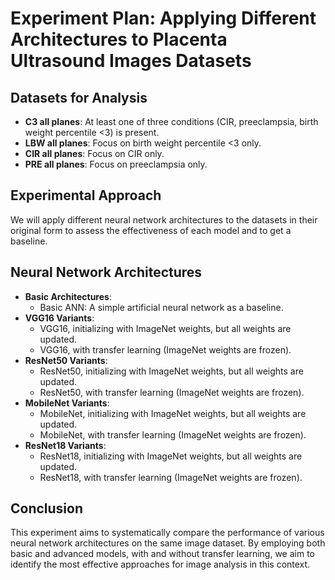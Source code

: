 # **Experiment Plan: Applying Different Architectures to Placenta Ultrasound Images Datasets**

## **Datasets for Analysis**
- **C3 all planes**: At least one of three conditions (CIR, preeclampsia, birth weight percentile <3) is present.
- **LBW all planes**: Focus on birth weight percentile <3 only.
- **CIR all planes**: Focus on CIR only.
- **PRE all planes**: Focus on preeclampsia only.

## **Experimental Approach**
We will apply different neural network architectures to the datasets in their original form to assess the effectiveness of each model and to get a baseline.

## **Neural Network Architectures**
- **Basic Architectures**:
  - Basic ANN: A simple artificial neural network as a baseline.
- **VGG16 Variants**:
  - VGG16, initializing with ImageNet weights, but all weights are updated.
  - VGG16, with transfer learning (ImageNet weights are frozen).
- **ResNet50 Variants**:
  - ResNet50, initializing with ImageNet weights, but all weights are updated.
  - ResNet50, with transfer learning (ImageNet weights are frozen).
- **MobileNet Variants**:
  - MobileNet, initializing with ImageNet weights, but all weights are updated.
  - MobileNet, with transfer learning (ImageNet weights are frozen).
- **ResNet18 Variants**:
  - ResNet18, initializing with ImageNet weights, but all weights are updated.
  - ResNet18, with transfer learning (ImageNet weights are frozen).

## **Conclusion**
This experiment aims to systematically compare the performance of various neural network architectures on the same image dataset. By employing both basic and advanced models, with and without transfer learning, we aim to identify the most effective approaches for image analysis in this context.
